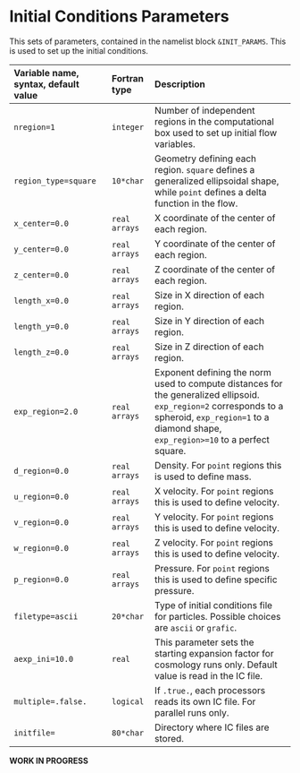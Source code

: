 
# Initial Conditions Parameters

This sets of parameters, contained in the namelist block `&INIT_PARAMS`. This is used to set up the initial conditions.

| Variable name, syntax, default value | Fortran type | Description |
|:---------------------------- |:------------- |:------------------------- |
| `nregion=1`  | `integer` | Number of independent regions in the computational box used to set up initial flow variables. |
| `region_type=square`  | `10*char` | Geometry defining each region. `square` defines a generalized ellipsoidal shape, while `point` defines a delta function in the flow. |
| `x_center=0.0`  | `real arrays` | X coordinate of the center of each region. |
| `y_center=0.0`  | `real arrays` | Y coordinate of the center of each region. |
| `z_center=0.0`  | `real arrays` | Z coordinate of the center of each region. |
| `length_x=0.0`  | `real arrays` | Size in X direction of each region. |
| `length_y=0.0`  | `real arrays` | Size in Y direction of each region. |
| `length_z=0.0`  | `real arrays` | Size in Z direction of each region. |
| `exp_region=2.0`  | `real arrays` | Exponent defining the norm used to compute distances for the generalized ellipsoid. `exp_region=2` corresponds to a spheroid, `exp_region=1` to a diamond shape, `exp_region>=10` to a perfect square. |
| `d_region=0.0`  | `real arrays` | Density. For `point` regions this is used to define mass. |
| `u_region=0.0`  | `real arrays` | X velocity. For `point` regions this is used to define velocity. |
| `v_region=0.0`  | `real arrays` | Y velocity. For `point` regions this is used to define velocity. |
| `w_region=0.0`  | `real arrays` | Z velocity. For `point` regions this is used to define velocity. |
| `p_region=0.0`  | `real arrays` | Pressure. For `point` regions this is used to define specific pressure. |
| `filetype=ascii`  | `20*char` | Type of initial conditions file for particles. Possible choices are `ascii` or `grafic`. |
| `aexp_ini=10.0`  | `real` | This parameter sets the starting expansion factor for cosmology runs only. Default value is read in the IC file. |
| `multiple=.false.` | `logical` | If `.true.`, each processors reads its own IC file. For parallel runs only. |
| `initfile= ` | `80*char` | Directory where IC files are stored.


**WORK IN PROGRESS**
